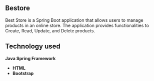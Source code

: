 ## Bestore 
Best Store is a Spring Boot application that allows users to manage products in an online store. The application provides functionalities to Create, Read, Update, and Delete products.

## Technology used

 **Java Spring Framework**  
- **HTML**  
- **Bootstrap**
